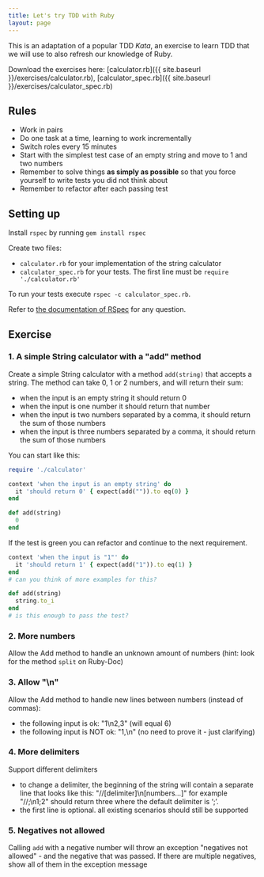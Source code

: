 ```yaml
---
title: Let's try TDD with Ruby
layout: page
---
```


This is an adaptation of a popular TDD _Kata_, an exercise to learn TDD that we will use to also refresh our knowledge of Ruby.

Download the exercises here: [calculator.rb]({{ site.baseurl }}/exercises/calculator.rb), [calculator_spec.rb]({{ site.baseurl }}/exercises/calculator_spec.rb)

## Rules
* Work in pairs
* Do one task at a time, learning to work incrementally
* Switch roles every 15 minutes
* Start with the simplest test case of an empty string and move to 1 and two numbers
* Remember to solve things **as simply as possible** so that you force yourself to write tests you did not think about
* Remember to refactor after each passing test

## Setting up

Install `rspec` by running `gem install rspec`

Create two files:
* `calculator.rb` for your implementation of the string calculator
* `calculator_spec.rb` for your tests. The first line must be `require './calculator.rb'`

To run your tests execute `rspec -c calculator_spec.rb`.

Refer to [the documentation of RSpec](http://www.relishapp.com/rspec/) for any question.

## Exercise

### 1. A simple String calculator with a "add" method

Create a simple String calculator with a method `add(string)` that accepts a string. The method can take 0, 1 or 2 numbers, and will return their sum:
* when the input is an empty string it should return 0
* when the input is one number it should return that number
* when the input is two numbers separated by a comma, it should return the sum of those numbers
* when the input is three numbers separated by a comma, it should return the sum of those numbers

You can start like this:

```ruby title:"calculator_spec.rb"
require './calculator'

context 'when the input is an empty string' do
  it 'should return 0' { expect(add("")).to eq(0) }
end
```
```ruby title:"calculator.rb"
def add(string)
  0
end
```

If the test is green you can refactor and continue to the next requirement.

```ruby title:"calculator_spec.rb" start:6 mark:9
context 'when the input is "1"' do
  it 'should return 1' { expect(add("1")).to eq(1) }
end
# can you think of more examples for this?
```

```ruby title:"calculator.rb" mark:8
def add(string)
  string.to_i
end
# is this enough to pass the test?
```

### 2. More numbers

Allow the Add method to handle an unknown amount of numbers (hint: look for the method `split` on Ruby-Doc)

### 3. Allow "\n"

Allow the Add method to handle new lines between numbers (instead of commas):
* the following input is ok:  "1\n2,3"  (will equal 6)
* the following input is NOT ok:  "1,\n" (no need to prove it - just clarifying)

### 4. More delimiters

Support different delimiters
* to change a delimiter, the beginning of the string will contain a separate line that looks like this:   "//[delimiter]\n[numbers…]" for example "//;\n1;2" should return three where the default delimiter is ‘;’.
* the first line is optional. all existing scenarios should still be supported

### 5. Negatives not allowed

Calling `add` with a negative number will throw an exception "negatives not allowed" - and the negative that was passed. If there are multiple negatives, show all of them in the exception message
